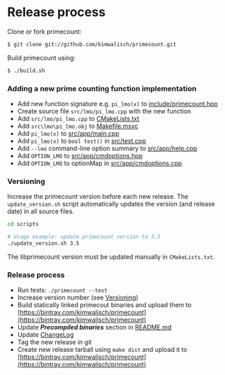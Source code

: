 Release process
===============

Clone or fork primecount:
```sh
$ git clone git://github.com/kimwalisch/primecount.git
```

Build primecount using:
```sh
$ ./build.sh
```

### Adding a new prime counting function implementation

* Add new function signature e.g. ```pi_lmo(x)``` to [include/primecount.hpp](include/primecount-internal.hpp)
* Create source file ```src/lmo/pi_lmo.cpp``` with the new function
* Add ```src/lmo/pi_lmo.cpp``` to [CMakeLists.txt](CMakeLists.txt)
* Add ```src\lmo\pi_lmo.obj``` to [Makefile.msvc](Makefile.msvc)
* Add ```pi_lmo(x)``` to [src/app/main.cpp](src/app/main.cpp)
* Add ```pi_lmo(x)``` to ```bool test()``` in [src/test.cpp](src/test.cpp)
* Add ```--lmo``` command-line option summary to [src/app/help.cpp](src/app/help.cpp)
* Add ```OPTION_LMO``` to [src/app/cmdoptions.hpp](src/app/cmdoptions.hpp)
* Add ```OPTION_LMO``` to optionMap in [src/app/cmdoptions.cpp](src/app/cmdoptions.cpp)

### Versioning

Increase the primecount version before each new release. The
```update_version.sh``` script automatically updates the version
(and release date) in all source files.

```sh
cd scripts

# Usage example: update primecount version to 3.5
./update_version.sh 3.5
```
The libprimecount version must be updated manually in ```CMakeLists.txt```.

### Release process

* Run tests: ```./primecount --test```
* Increase version number (see <a href="#versioning">Versioning</a>)
* Build statically linked primecout binaries and upload them to [https://bintray.com/kimwalisch/primecount](https://bintray.com/kimwalisch/primecount)
* Update _**Precompiled binaries**_ section in [README.md](README.md)
* Update [ChangeLog](ChangeLog)
* Tag the new release in git
* Create new release tarball using ```make dist``` and upload it to [https://bintray.com/kimwalisch/primecount](https://bintray.com/kimwalisch/primecount)
